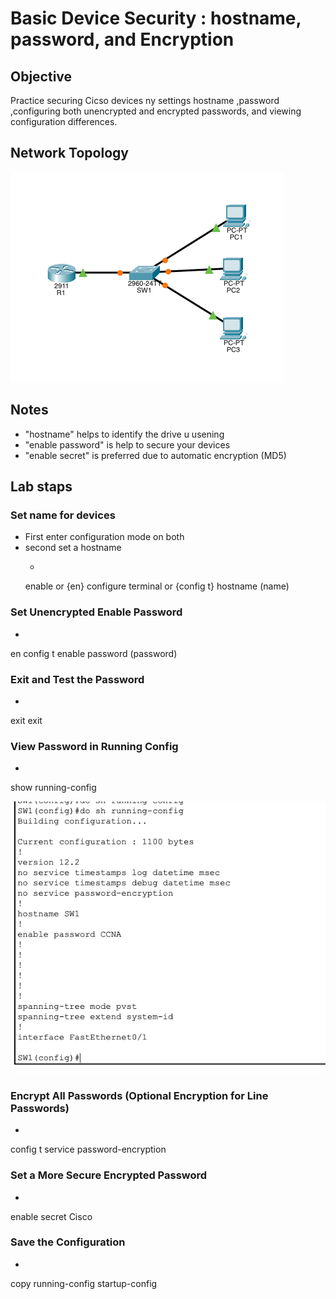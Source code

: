 # Basic Device Security : hostname, password, and Encryption

## Objective

Practice securing Cicso devices ny settings hostname ,password ,configuring both unencrypted and encrypted passwords, and viewing configuration differences.

## Network Topology

![topology](./Basic%20Device%20Security%20d.png)


## Notes 
- "hostname" helps to identify the drive u usening 
- "enable password" is help to secure your devices 
- "enable secret" is preferred due to automatic encryption (MD5)
  

## Lab staps 

### Set name for devices
- First enter configuration mode on both
- second set a hostname 
  - ```bash 
  enable or {en}
  configure terminal or {config t}
  hostname (name) 

### Set Unencrypted Enable Password
- ```bash 
en 
config t 
enable password (password)

###  Exit and Test the Password
- ```bash
exit 
exit
### View Password in Running Config
- ```bash
show running-config 

![topology](./Running%20config%20v.png)
###  Encrypt All Passwords (Optional Encryption for Line Passwords)
- ```bash
config t
service password-encryption

### Set a More Secure Encrypted Password
- ```bash
enable secret Cisco

### Save the Configuration
- ```bash
copy running-config startup-config

```